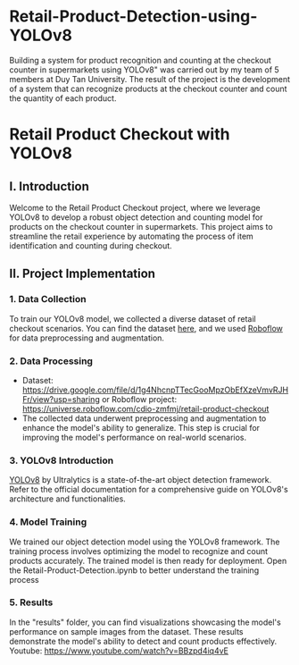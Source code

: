 # Retail-Product-Detection-using-YOLOv8
Building a system for product recognition and counting at the checkout counter in supermarkets using YOLOv8" was carried out by my team of 5 members at Duy Tan University. The result of the project is the development of a system that can recognize products at the checkout counter and count the quantity of each product. 


# Retail Product Checkout with YOLOv8

## I. Introduction

Welcome to the Retail Product Checkout project, where we leverage YOLOv8 to develop a robust object detection and counting model for products on the checkout counter in supermarkets. This project aims to streamline the retail experience by automating the process of item identification and counting during checkout.

## II. Project Implementation

### 1. Data Collection

To train our YOLOv8 model, we collected a diverse dataset of retail checkout scenarios. You can find the dataset [here](https://drive.google.com/file/d/1g4NhcnpTTecGooMpzObEfXzeVmvRJHFr/view?usp=sharing), and we used [Roboflow](https://universe.roboflow.com/cdio-zmfmj/retail-product-checkout) for data preprocessing and augmentation.

### 2. Data Processing
 - Dataset: https://drive.google.com/file/d/1g4NhcnpTTecGooMpzObEfXzeVmvRJHFr/view?usp=sharing
or Roboflow project: https://universe.roboflow.com/cdio-zmfmj/retail-product-checkout
- The collected data underwent preprocessing and augmentation to enhance the model's ability to generalize. This step is crucial for improving the model's performance on real-world scenarios.

### 3. YOLOv8 Introduction

[YOLOv8](https://docs.ultralytics.com) by Ultralytics is a state-of-the-art object detection framework. Refer to the official documentation for a comprehensive guide on YOLOv8's architecture and functionalities.

### 4. Model Training

We trained our object detection model using the YOLOv8 framework. The training process involves optimizing the model to recognize and count products accurately. The trained model is then ready for deployment.
Open the Retail-Product-Detection.ipynb to better understand the training process

### 5. Results

In the "results" folder, you can find visualizations showcasing the model's performance on sample images from the dataset. These results demonstrate the model's ability to detect and count products effectively.
Youtube: https://www.youtube.com/watch?v=BBzpd4iq4vE



